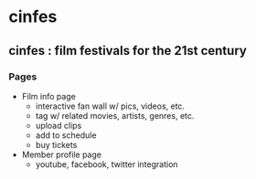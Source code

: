 # cinfes

## cinfes : film festivals for the 21st century


### Pages

* Film info page
    * interactive fan wall w/ pics, videos, etc.
    * tag w/ related movies, artists, genres, etc.
    * upload clips
    * add to schedule
    * buy tickets
* Member profile page
    * youtube, facebook, twitter integration